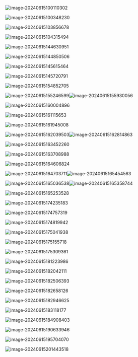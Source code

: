 ![image-20240615100110302](面试题.assets/image-20240615100110302.png)

![image-20240615100348230](面试题.assets/image-20240615100348230.png)

![image-20240615103856678](面试题.assets/image-20240615103856678.png)

![image-20240615104315494](面试题.assets/image-20240615104315494.png)

![image-20240615144630951](面试题.assets/image-20240615144630951.png)

![image-20240615144850506](面试题.assets/image-20240615144850506.png)

 ![image-20240615145615464](面试题.assets/image-20240615145615464.png)

![image-20240615145720791](面试题.assets/image-20240615145720791.png)

![image-20240615154852705](面试题.assets/image-20240615154852705.png)    

![image-20240615155246599](面试题.assets/image-20240615155246599.png)![image-20240615155930056](面试题.assets/image-20240615155930056.png)

![image-20240615160004896](面试题.assets/image-20240615160004896.png)

![image-20240615161115653](面试题.assets/image-20240615161115653.png)

 ![image-20240615161945008](面试题.assets/image-20240615161945008.png)

![image-20240615162039503](面试题.assets/image-20240615162039503.png)![image-20240615162814863](面试题.assets/image-20240615162814863.png)

![image-20240615163452260](面试题.assets/image-20240615163452260.png)

![image-20240615163708988](面试题.assets/image-20240615163708988.png)

![image-20240615164606824](面试题.assets/image-20240615164606824.png)

![image-20240615164703711](面试题.assets/image-20240615164703711.png)![image-20240615165454563](面试题.assets/image-20240615165454563.png)

![image-20240615165036538](面试题.assets/image-20240615165036538.png)![image-20240615165358744](面试题.assets/image-20240615165358744.png)

![image-20240615165253528](面试题.assets/image-20240615165253528.png)

![image-20240615174235183](面试题.assets/image-20240615174235183.png)

![image-20240615174757319](面试题.assets/image-20240615174757319.png)

![image-20240615174819942](面试题.assets/image-20240615174819942.png)

![image-20240615175041938](面试题.assets/image-20240615175041938.png)

![image-20240615175155718](面试题.assets/image-20240615175155718.png)

![image-20240615175309361](面试题.assets/image-20240615175309361.png)

![image-20240615181223986](面试题.assets/image-20240615181223986.png)

![image-20240615182042111](面试题.assets/image-20240615182042111.png)

![image-20240615182506393](面试题.assets/image-20240615182506393.png)

![image-20240615182658126](面试题.assets/image-20240615182658126.png)



![image-20240615182946625](面试题.assets/image-20240615182946625.png)

![image-20240615183118177](面试题.assets/image-20240615183118177.png)

![image-20240615184908403](面试题.assets/image-20240615184908403.png)

 

![image-20240615190633946](面试题.assets/image-20240615190633946.png)

![image-20240615195704070](面试题.assets/image-20240615195704070.png)

![image-20240615201443518](面试题.assets/image-20240615201443518.png)